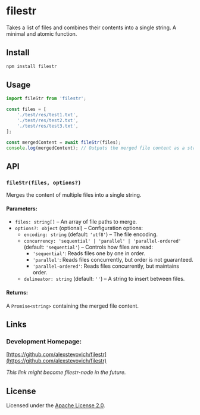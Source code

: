 # filestr

Takes a list of files and combines their contents into a single string. A minimal and atomic function.

## Install

```bash
npm install filestr
```

## Usage

```js
import fileStr from 'filestr';

const files = [
    './test/res/test1.txt',
    './test/res/test2.txt',
    './test/res/test3.txt',
];

const mergedContent = await fileStr(files);
console.log(mergedContent); // Outputs the merged file content as a string
```

## API

### `fileStr(files, options?)`

Merges the content of multiple files into a single string.

#### Parameters:

- `files: string[]` – An array of file paths to merge.
- `options?: object` (optional) – Configuration options:
    - `encoding: string` (default: `'utf8'`) – The file encoding.
    - `concurrency: 'sequential' | 'parallel' | 'parallel-ordered'` (default: `'sequential'`) – Controls how files are read:
        - `'sequential'`: Reads files one by one in order.
        - `'parallel'`: Reads files concurrently, but order is not guaranteed.
        - `'parallel-ordered'`: Reads files concurrently, but maintains order.
    - `delineator: string` (default: `''`) – A string to insert between files.

#### Returns:

A `Promise<string>` containing the merged file content.

## Links

### Development Homepage:

[https://github.com/alexstevovich/filestr](https://github.com/alexstevovich/filestr)

_This link might become filestr-node in the future._

## License

Licensed under the [Apache License 2.0](https://www.apache.org/licenses/LICENSE-2.0).
